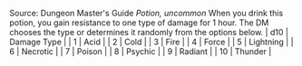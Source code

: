 Source: Dungeon Master's Guide
*Potion, uncommon*
When you drink this potion, you gain resistance to one type of damage for 1 hour. The DM chooses the type or determines it randomly from the options below.
| d10 | Damage Type |
| 1 | Acid |
| 2 | Cold |
| 3 | Fire |
| 4 | Force |
| 5 | Lightning |
| 6 | Necrotic |
| 7 | Poison |
| 8 | Psychic |
| 9 | Radiant |
| 10 | Thunder |